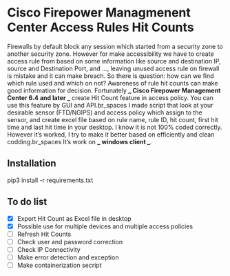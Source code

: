 # Cisco Firepower Managmenent Center Access Rules Hit Counts

Firewalls by default block any session which started from a security zone to another security zone. However for make accessibility we have to create access rule from based on some information like source and destination IP, source and Destination Port, and …, leaving unused access rule on firewall is mistake and it can make breach. So there is question: how can we find which rule used and which on not? Awareness of rule hit counts can make good information for decision. Fortunately **_ Cisco Firepower Management Center 6.4 and later _** create Hit Count feature in access policy. You can use this feature by GUI and API.br_spaces
I made script that look at your desirable sensor (FTD/NGIPS) and access policy which assign to the sensor, and create excel file based on rule name, rule ID, hit count, first hit time and last hit time in your desktop. I know it is not 100% coded correctly. However it’s worked, I try to make it better based on efficiently and clean codding.br_spaces
It’s work on **_ windows client _**.

## Installation

pip3 install -r requirements.txt

## To do list

- [x] Export Hit Count as Excel file in desktop
- [x] Possible use for multiple devices and multiple access policies
- [ ] Refresh Hit Counts
- [ ] Check user and password correction
- [ ] Check IP Connectivity
- [ ] Make error detection and exception
- [ ] Make containerization secript
